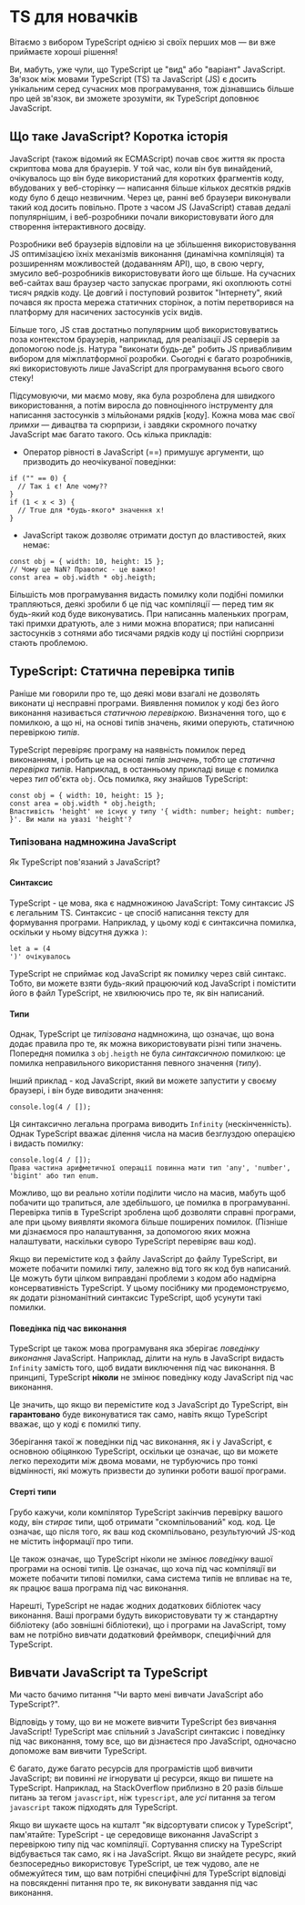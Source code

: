 # TS для новачків
Вітаємо з вибором TypeScript однією зі своїх перших мов — ви вже приймаєте хороші рішення!

Ви, мабуть, уже чули, що TypeScript це "вид" або "варіант" JavaScript. Зв'язок між мовами TypeScript (TS) та JavaScript (JS) є досить унікальним серед сучасних мов програмування, тож дізнавшись більше про цей зв'язок, ви зможете зрозуміти, як TypeScript доповнює JavaScript.

## Що таке JavaScript? Коротка історія
JavaScript (також відомий як ECMAScript) почав своє життя як проста скриптова мова для браузерів. У той час, коли він був винайдений, очікувалось що він буде використаний для коротких фрагментів коду, вбудованих у веб-сторінку — написання більше кількох десятків рядків коду було б дещо незвичним. Через це, ранні веб браузери виконували такий код досить повільно. Проте з часом JS (JavaScript) ставав дедалі популярнішим, і веб-розробники почали використовувати його для створення інтерактивного досвіду.

Розробники веб браузерів відповіли на це збільшення використовування JS оптимізацією їхніх механізмів виконання (динамічна компіляція) та розширенням можливостей (додаванням API), що, в свою чергу, змусило веб-розробників використовувати його ще більше. На сучасних веб-сайтах ваш браузер часто запускає програми, які охоплюють сотні тисяч рядків коду. Це довгий і поступовий розвиток "Інтернету", який почався як проста мережа статичних сторінок, а потім перетворився на платформу для насичених застосунків усіх видів.

Більше того, JS став достатньо популярним щоб використовуватись поза контекстом браузерів, наприклад, для реалізації JS серверів за допомогою node.js. Натура "виконати будь-де" робить JS привабливим вибором для міжплатформної розробки. Сьогодні є багато розробників, які використовують лише JavaScript для програмування всього свого стеку!

Підсумовуючи, ми маємо мову, яка була розроблена для швидкого використовання, а потім виросла до повноцінного інструменту для написання застосунків з мільйонами рядків [коду]. Кожна мова має свої *примхи* — дивацтва та сюрпризи, і завдяки скромного початку JavaScript має багато такого. Ось кілька прикладів:

- Оператор рівності в JavaScript (==) примушує аргументи, що призводить до неочікуваної поведінки:

```
if ("" == 0) {
  // Так і є! Але чому??
}
if (1 < x < 3) {
  // True для *будь-якого* значення х!
}
```

- JavaScript також дозволяє отримати доступ до властивостей, яких немає:

```
const obj = { width: 10, height: 15 };
// Чому це NaN? Правопис - це важко!
const area = obj.width * obj.heigth;
```

Більшість мов програмування видасть помилку коли подібні помилки трапляються, деякі зробили б це під час компіляції — перед тим як будь-який код буде виконуватись. При написаннь маленьких програм, такі примхи дратують, але з ними можна впоратися; при написанні застосунків з сотнями або тисячами рядків коду ці постійні сюрпризи стають проблемою.

## TypeScript: Статична перевірка типів
Раніше ми говорили про те, що деякі мови взагалі не дозволять виконати ці несправні програми. Виявлення помилок у коді без його виконання називається *статичною перевіркою*. Визначення того, що є помилкою, а що ні, на основі типів значень, якими оперують, статичною перевіркою *типів*.

TypeScript перевіряє програму на наявність помилок перед виконанням, і робить це на основі *типів значень*, тобто це *статична перевірка типів*. Наприклад, в останньому прикладі вище є помилка через *тип* об'єкта `obj`. Ось помилка, яку знайшов TypeScript:

```
const obj = { width: 10, height: 15 };
const area = obj.width * obj.heigth;
Властивість 'height' не існує у типу '{ width: number; height: number; }'. Ви мали на увазі 'height'?
```

### Типізована надмножина JavaScript
Як TypeScript пов'язаний з JavaScript?

#### Синтаксис
TypeScript - це мова, яка є надмножиною JavaScript: Тому синтаксис JS є легальним TS. Синтаксис - це спосіб написання тексту для формування програми. Наприклад, у цьому коді є синтаксична помилка, оскільки у ньому відсутня дужка `)`:

```
let a = (4
')' очікувалось
```

TypeScript не сприймає код JavaScript як помилку через свій синтакс. Тобто, ви можете взяти будь-який працюючий код JavaScript і помістити його в файл TypeScript, не хвилюючись про те, як він написаний.

#### Типи
Однак, TypeScript це *типізована* надмножина, що означає, що вона додає правила про те, як можна використовувати різні типи значень. Попередня помилка з `obj.heigth` не була *синтаксичною* помилкою: це помилка неправильного використання певного значення (*типу*).

Інший приклад - код JavaScript, який ви можете запустити у своєму браузері, і він буде виводити значення:

```
console.log(4 / []);
```

Ця синтаксично легальна програма виводить `Infinity` (нескінченність). Однак TypeScript вважає ділення числа на масив безглуздою операцією і видасть помилку:

```
console.log(4 / []);
Права частина арифметичної операції повинна мати тип 'any', 'number', 'bigint' або тип enum.
```

Можливо, що ви реально хотіли поділити число на масив, мабуть щоб побачити що трапиться, але здебільшого, це помилка в програмуванні. Перевірка типів в TypeScript зроблена щоб дозволяти справні програми, але при цьому виявляти якомога більше поширених помилок. (Пізніше ми дізнаємося про налаштування, за допомогою яких можна налаштувати, наскільки суворо TypeScript перевіряє ваш код).

Якщо ви перемістите код з файлу JavaScript до файлу TypeScript, ви можете побачити помилкі *типу*, залежно від того як код був написаний. Це можуть бути цілком виправдані проблеми з кодом або надмірна консервативність TypeScript. У цьому посібнику ми продемонструємо, як додати різноманітний синтаксис TypeScript, щоб усунути такі помилки.

#### Поведінка під час виконання
TypeScript це також мова програмуваня яка зберігає *поведінку виконання* JavaScript. Наприклад, ділити на нуль в JavaScript видасть `Infinity` замість того, щоб видати виключення під час виконання. В принципі, TypeScript **ніколи** не змінює поведінку коду JavaScript під час виконання.

Це значить, що якщо ви перемістите код з JavaScript до TypeScript, він **гарантовано** буде виконуватися так само, навіть якщо TypeScript вважає, що у коді є помилкі типу.

Зберігання такої ж поведінки під час виконання, як і у JavaScript, є основною обіцянкою TypeScript, оскільки це означає, що ви можете легко переходити між двома мовами, не турбуючись про тонкі відмінності, які можуть призвести до зупинки роботи вашої програми.

#### Стерті типи
Грубо кажучи, коли компілятор TypeScript закінчив перевірку вашого коду, він *стирає* типи, щоб отримати "скомпільований" код. код. Це означає, що після того, як ваш код скомпільовано, результуючий JS-код не містить інформації про типи.

Це також означає, що TypeScript ніколи не змінює *поведінку* вашої програми на основі типів. Це означає, що хоча під час компіляції ви можете побачити типові помилки, сама система типів не впливає на те, як працює ваша програма під час виконання.

Нарешті, TypeScript не надає жодних додаткових бібліотек часу виконання. Ваші програми будуть використовувати ту ж стандартну бібліотеку (або зовнішні бібліотеки), що і програми на JavaScript, тому вам не потрібно вивчати додатковий фреймворк, специфічний для TypeScript.

## Вивчати JavaScript та TypeScript
Ми часто бачимо питання "Чи варто мені вивчати JavaScript або TypeScript?".

Відповідь у тому, що ви не можете вивчити TypeScript без вивчання JavaScript! TypeScript має спільний з JavaScript синтаксис і поведінку під час виконання, тому все, що ви дізнаєтеся про JavaScript, одночасно допоможе вам вивчити TypeScript.

Є багато, дуже багато ресурсів для програмістів щоб вивчити JavaScript; ви повинні *не* ігнорувати ці ресурси, якщо ви пишете на TypeScript. Наприклад, на StackOverflow приблизно в 20 разів більше питань за тегом `javascript`, ніж `typescript`, але *усі* питання за тегом `javascript` також підходять для TypeScript.

Якщо ви шукаєте щось на кшталт "як відсортувати список у TypeScript", пам'ятайте: TypeScript - це середовище виконання JavaScript з перевіркою типу під час компіляції. Сортування списку на TypeScript відбувається так само, як і на JavaScript. Якщо ви знайдете ресурс, який безпосередньо використовує TypeScript, це теж чудово, але не обмежуйтеся тим, що вам потрібні специфічні для TypeScript відповіді на повсякденні питання про те, як виконувати завдання під час виконання.
